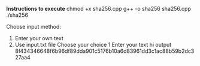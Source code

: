 
**Instructions to execute**
chmod +x sha256.cpp
g++ -o sha256 sha256.cpp
./sha256

Choose input method:
1. Enter your own text
2. Use input.txt file
Choose your choice 1
Enter your text hi
output 8f434346648f6b96df89dda901c5176b10a6d83961dd3c1ac88b59b2dc327aa4


